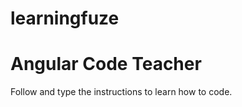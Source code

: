 # learningfuze
<h1>Angular Code Teacher</h1>
<p>Follow and type the instructions to learn how to code.</p>
